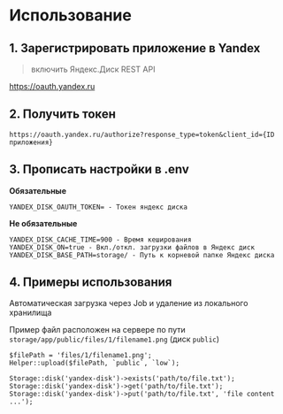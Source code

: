
# Использование

## 1. Зарегистрировать приложение в Yandex

> включить Яндекс.Диск REST API

https://oauth.yandex.ru

## 2. Получить токен
`https://oauth.yandex.ru/authorize?response_type=token&client_id={ID приложения}`

## 3. Прописать настройки в .env 

**Обязательные**

```
YANDEX_DISK_OAUTH_TOKEN= - Токен яндекс диска 
```

**Не обязательные**

```
YANDEX_DISK_CACHE_TIME=900 - Время кеширования
YANDEX_DISK_ON=true - Вкл./откл. загрузки файлов в Яндекс диск
YANDEX_DISK_BASE_PATH=storage/ - Путь к корневой папке Яндекс диска
```

## 4. Примеры использования

Автоматическая загрузка через Job и удаление из локального хранилища

Пример файл расположен на сервере по пути `storage/app/public/files/1/filename1.png` (диск `public`)
```
$filePath = 'files/1/filename1.png';
Helper::upload($filePath, `public`, `low`);
```

```
Storage::disk('yandex-disk')->exists('path/to/file.txt');
Storage::disk('yandex-disk')->get('path/to/file.txt');
Storage::disk('yandex-disk')->put('path/to/file.txt', 'file content ...');
```
